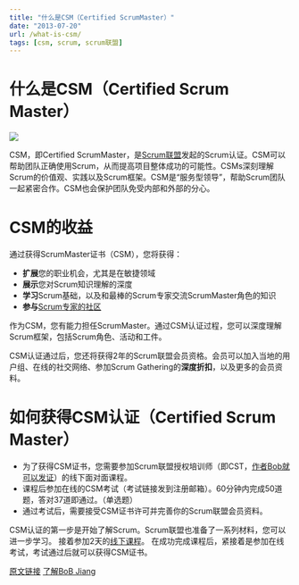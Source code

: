 ```yaml
---
title: "什么是CSM（Certified ScrumMaster）"
date: "2013-07-20"
url: /what-is-csm/
tags: [csm, scrum, scrum联盟]
---
```


# 什么是CSM（Certified Scrum Master）
![](/wp-content/uploads/2014/01/SCR20146-Logos-Final-CSM-300x104.jpg)

CSM，即Certified ScrumMaster，是[Scrum联盟](http://scrumalliance.org)发起的Scrum认证。CSM可以帮助团队正确使用Scrum，从而提高项目整体成功的可能性。CSMs深刻理解Scrum的价值观、实践以及Scrum框架。CSM是“服务型领导”，帮助Scrum团队一起紧密合作。CSM也会保护团队免受内部和外部的分心。

# CSM的收益

通过获得ScrumMaster证书（CSM），您将获得：

- **扩展**您的职业机会，尤其是在敏捷领域
- **展示**您对Scrum知识理解的深度
- **学习**Scrum基础，以及和最棒的Scrum专家交流ScrumMaster角色的知识
- **参与**[Scrum专家的社区](https://www.meetup.com/AgileChina/)

作为CSM，您有能力担任ScrumMaster。通过CSM认证过程，您可以深度理解Scrum框架，包括Scrum角色、活动和工件。

CSM认证通过后，您还将获得2年的Scrum联盟会员资格。会员可以加入当地的用户组、在线的社交网络、参加Scrum Gathering的**深度折扣**，以及更多的会员资料。

# 如何获得CSM认证（Certified Scrum Master）

- 为了获得CSM证书，您需要参加Scrum联盟授权培训师（即CST，[作者Bob就可以发证](https://appmopev1px9533.h5.xiaoeknow.com/homepage)）的线下面对面课程。
- 课程后参加在线的CSM考试（考试链接发到注册邮箱）。60分钟内完成50道题，答对37道即通过。（单选题）
- 通过考试后，需要接受CSM证书许可并完善你的Scrum联盟会员资料。

CSM认证的第一步是开始了解Scrum。Scrum联盟也准备了一系列材料，您可以进一步学习。
接着参加2天的[线下课程](https://appmopev1px9533.h5.xiaoeknow.com/homepage)。
在成功完成课程后，紧接着是参加在线考试，考试通过后就可以获得CSM证书。

[原文链接](https://www.scrumalliance.org/get-certified/scrum-master-track/certified-scrummaster)
[了解BoB Jiang](/me)
